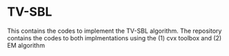 # TV-SBL
This contains the codes to implement the TV-SBL algorithm. The repository contains the codes to both implmentations using the (1) cvx toolbox and (2) EM algorithm
